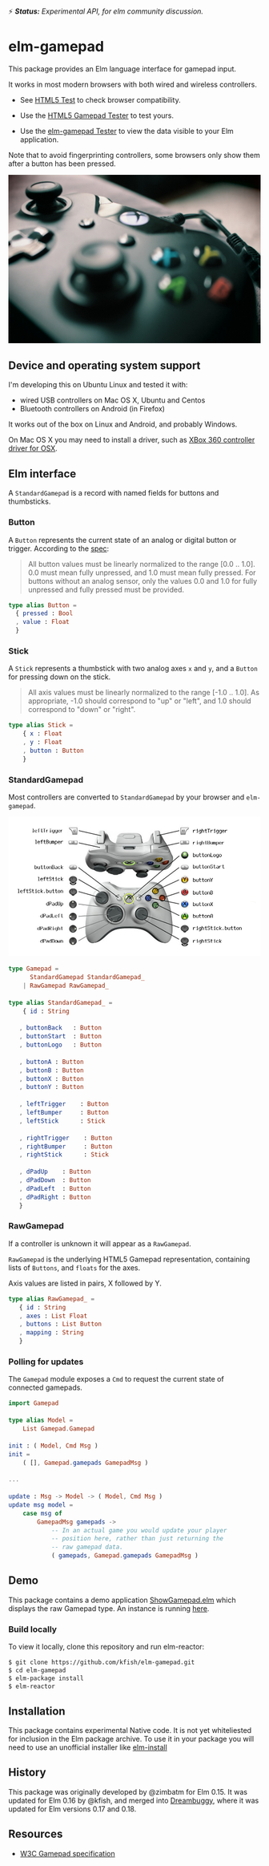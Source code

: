 :zap: _**Status:** Experimental API, for elm community discussion._

# elm-gamepad

This package provides an Elm language interface for gamepad input.

It works in most modern browsers with both wired and wireless controllers.

* See [HTML5 Test](https://html5test.com/compare/feature/input.getGamepads.html) to
check browser compatibility.

* Use the [HTML5 Gamepad Tester](http://html5gamepad.com/) to test yours.

* Use the [elm-gamepad Tester](http://kfish.github.io/elm-gamepad-tester/)
to view the data visible to your Elm application.

Note that to avoid fingerprinting controllers, some browsers only
show them after a button has been pressed.

![Image of XBox 360 controller](images/xbox-1602822_1280.jpg)

## Device and operating system support

I'm developing this on Ubuntu Linux and tested it with:

* wired USB controllers on Mac OS X, Ubuntu and Centos
* Bluetooth controllers on Android (in Firefox)

It works out of the box on Linux and Android, and probably Windows.

On Mac OS X you may need to install a driver, such as
[XBox 360 controller driver for OSX](http://tattiebogle.net/index.php/ProjectRoot/Xbox360Controller/OsxDriver).


## Elm interface

A `StandardGamepad` is a record with named fields for buttons
and thumbsticks.

### Button

A `Button` represents the current state of an analog or digital
button or trigger. According to the [spec](https://w3c.github.io/gamepad/):

> All button values must be linearly normalized to the range
> [0.0 .. 1.0]. 0.0 must mean fully unpressed, and 1.0 must
> mean fully pressed. For buttons without an analog sensor, only
> the values 0.0 and 1.0 for fully unpressed and fully pressed
> must be provided.

```elm
type alias Button =
  { pressed : Bool
  , value : Float
  }
```

### Stick

A `Stick` represents a thumbstick with two analog axes `x` and `y`,
and a `Button` for pressing down on the stick.

> All axis values must be linearly normalized to the range
> [-1.0 .. 1.0]. As appropriate, -1.0 should correspond to
> "up" or "left", and 1.0 should correspond to "down" or "right".

```elm
type alias Stick =
    { x : Float
    , y : Float
    , button : Button
    }
```

### StandardGamepad

Most controllers are converted to `StandardGamepad` by your browser and `elm-gamepad`.

![Image of StandardGamepad mapping](images/StandardGamepad.jpg)

```elm
type Gamepad =
      StandardGamepad StandardGamepad_
    | RawGamepad RawGamepad_

type alias StandardGamepad_ =
    { id : String

   , buttonBack   : Button
   , buttonStart  : Button
   , buttonLogo   : Button

   , buttonA : Button
   , buttonB : Button
   , buttonX : Button
   , buttonY : Button

   , leftTrigger    : Button
   , leftBumper     : Button
   , leftStick      : Stick

   , rightTrigger    : Button
   , rightBumper     : Button
   , rightStick      : Stick

   , dPadUp    : Button
   , dPadDown  : Button
   , dPadLeft  : Button
   , dPadRight : Button
   }
```
### RawGamepad

If a controller is unknown it will appear as a `RawGamepad`.

`RawGamepad` is the underlying HTML5 Gamepad representation,
containing lists of `Buttons`, and `floats` for the axes.

Axis values are listed in pairs, X followed by Y.

```elm
type alias RawGamepad_ =
   { id : String
   , axes : List Float
   , buttons : List Button
   , mapping : String
   }
```

<!--
The only defined mapping is "standard":

![Image of standard gamepad layout](https://w3c.github.io/gamepad/standard_gamepad.svg)
-->

### Polling for updates

The `Gamepad` module exposes a `Cmd` to request the current state
of connected gamepads. 

```elm
import Gamepad

type alias Model =
    List Gamepad.Gamepad

init : ( Model, Cmd Msg )
init =
    ( [], Gamepad.gamepads GamepadMsg )

...

update : Msg -> Model -> ( Model, Cmd Msg )
update msg model =
    case msg of
        GamepadMsg gamepads ->
            -- In an actual game you would update your player
            -- position here, rather than just returning the
            -- raw gamepad data.
            ( gamepads, Gamepad.gamepads GamepadMsg )
```

## Demo

This package contains a demo application
[ShowGamepad.elm](ShowGamepad.elm)
which displays the raw Gamepad type.
An instance is running [here](http://kfish.github.io/elm-gamepad/).

### Build locally

To view it locally, clone this repository and run elm-reactor:

```
$ git clone https://github.com/kfish/elm-gamepad.git
$ cd elm-gamepad
$ elm-package install
$ elm-reactor
```

## Installation

This package contains experimental Native code. It is not yet
whiteliested for inclusion in the Elm package archive. To use
it in your package you will need to use an unofficial installer
like
[elm-install](https://github.com/gdotdesign/elm-github-install)

## History

This package was originally developed by @zimbatm for Elm 0.15. It was updated
for Elm 0.16 by @kfish, and merged into
[Dreambuggy](http://github.com/kfish/dreambuggy/),
where it was updated for Elm versions 0.17 and 0.18.


## Resources

 * [W3C Gamepad specification](https://w3c.github.io/gamepad/)
